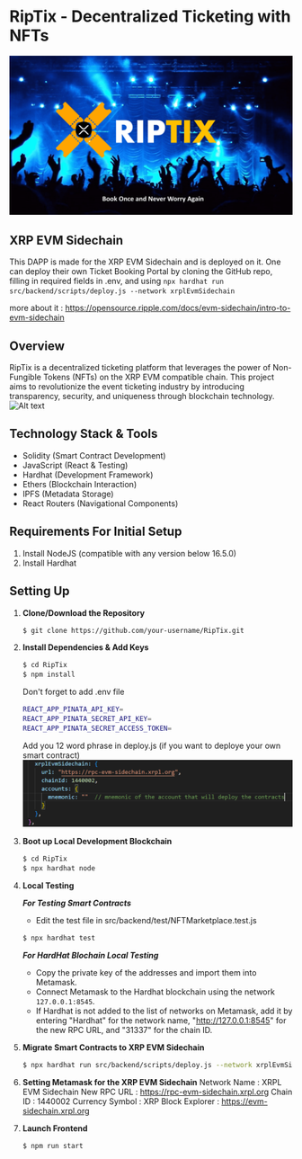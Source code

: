 # RipTix - Decentralized Ticketing with NFTs
![Alt text](<1 (1).png>)

## XRP EVM Sidechain
This DAPP is made for the XRP EVM Sidechain and is deployed on it. One can deploy their own Ticket Booking Portal by cloning the GitHub repo, filling in required fields in .env, and using 
```npx hardhat run src/backend/scripts/deploy.js --network xrplEvmSidechain```

more about it : https://opensource.ripple.com/docs/evm-sidechain/intro-to-evm-sidechain 

## Overview
RipTix is a decentralized ticketing platform that leverages the power of Non-Fungible Tokens (NFTs) on the XRP EVM compatible chain. This project aims to revolutionize the event ticketing industry by introducing transparency, security, and uniqueness through blockchain technology.
![Alt text](2.png)

## Technology Stack & Tools
- Solidity (Smart Contract Development)
- JavaScript (React & Testing)
- Hardhat (Development Framework)
- Ethers (Blockchain Interaction)
- IPFS (Metadata Storage)
- React Routers (Navigational Components)

## Requirements For Initial Setup
1. Install NodeJS (compatible with any version below 16.5.0)
2. Install Hardhat

## Setting Up
1. **Clone/Download the Repository**
   ```bash
   $ git clone https://github.com/your-username/RipTix.git
   ```

2. **Install Dependencies & Add Keys**
   ```bash
   $ cd RipTix
   $ npm install
   ```
   Don't forget to add .env file
   ```bash
   REACT_APP_PINATA_API_KEY=
   REACT_APP_PINATA_SECRET_API_KEY=
   REACT_APP_PINATA_SECRET_ACCESS_TOKEN=
   ```
   Add you 12 word phrase in deploy.js (if you want to deploye your own smart contract)
   ![Alt text](image.png)

3. **Boot up Local Development Blockchain**
   ```bash
   $ cd RipTix
   $ npx hardhat node
   ```

4. **Local Testing**

   ***For Testing Smart Contracts***
   - Edit the test file in src/backend/test/NFTMarketplace.test.js
    ```bash
   $ npx hardhat test
   ```

   ***For HardHat Blochain Local Testing***
   - Copy the private key of the addresses and import them into Metamask.
   - Connect Metamask to the Hardhat blockchain using the network `127.0.0.1:8545`.
   - If Hardhat is not added to the list of networks on Metamask, add it by entering "Hardhat" for the network name, "http://127.0.0.1:8545" for the new RPC URL, and "31337" for the chain ID.

5. **Migrate Smart Contracts to XRP EVM Sidechain**
   ```bash
   $ npx hardhat run src/backend/scripts/deploy.js --network xrplEvmSidechain
   ```

6. **Setting Metamask for the XRP EVM Sidechain**
Network Name : XRPL EVM Sidechain
New RPC URL : https://rpc-evm-sidechain.xrpl.org
Chain ID : 1440002
Currency Symbol : XRP
Block Explorer : https://evm-sidechain.xrpl.org  

7. **Launch Frontend**
   ```bash
   $ npm run start
   ```
